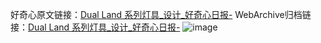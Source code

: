 好奇心原文链接：[Dual Land 系列灯具_设计_好奇心日报-](https://www.qdaily.com/articles/9508.html)
WebArchive归档链接：[Dual Land 系列灯具_设计_好奇心日报-](http://web.archive.org/web/20190623154408/https://www.qdaily.com/articles/9508.html)
![image](http://ww3.sinaimg.cn/large/007d5XDply1g3vfg5m8qcj30u03vlwwu)